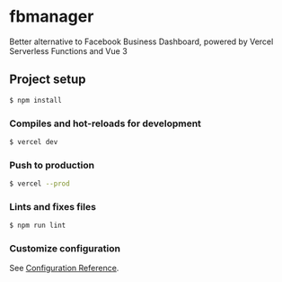 # fbmanager
Better alternative to Facebook Business Dashboard, powered by Vercel Serverless Functions and Vue 3

## Project setup
```bash
$ npm install
```

### Compiles and hot-reloads for development
```bash
$ vercel dev
```

### Push to production
```bash
$ vercel --prod
```

### Lints and fixes files
```bash
$ npm run lint
```

### Customize configuration
See [Configuration Reference](https://cli.vuejs.org/config/).
